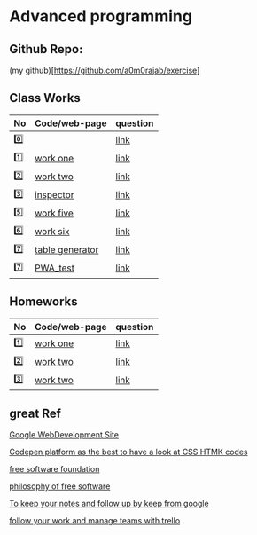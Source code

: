 # Advanced programming

## Github Repo:

(my github)[https://github.com/a0m0rajab/exercise]

## Class Works

| No      | Code/web-page                        | question                                                                   |
| ------- | ------------------------------------ | -------------------------------------------------------------------------- |
| :zero:  | []()                                 | [link](https://groups.google.com/forum/#!topic/fsmvu-mae/1gn41Vtkj6Y)      |
| :one:   | [work one](JSuniWork/CW1.html)       | [link](https://groups.google.com/forum/#!topic/fsmvu-mae/IvKDmXMwrM8)      |
| :two:   | [work two](JSuniWork/CW2/roadMap.md) | [link](https://groups.google.com/forum/#!topic/fsmvu-mae/hwM_bADloQU)      |
| :three: | [inspector](JSuniWork/index.html)    | [link](https://groups.google.com/forum/#!topic/fsmvu-mae/-5ONDWb77fY)      |
| :five:  | [work five](JSuniWork/CW5.HTML)      | [link](https://groups.google.com/d/msg/fsmvu-mae/YbEWQyVvejk/uQsmi5WuCAAJ) |
| :six:   | [work six](JSuniWork/cw6.html)       | [link](https://groups.google.com/d/msg/fsmvu-mae/qx3MEdIdMtI/gp9TLgNOBQAJ) |
| :seven:   | [table generator](JSuniWork/CW7/cw7.html)       | [link](https://groups.google.com/d/msg/fsmvu-mae/FS_53-wdnc0/quWV2wFHAQAJ) |
| :seven:   | [PWA_test](JSuniWork/CW7/PWA_test.html)       | [link](https://groups.google.com/d/msg/fsmvu-mae/FS_53-wdnc0/quWV2wFHAQAJ) |



## Homeworks

| No | Code/web-page | question |
| -- | ----  |--- |
|  :one: |          [work one](/JSuniWork/HW1.html)     |[link](https://groups.google.com/forum/#!topic/fsmvu-mae/9zz_tXebdb0)|
|  :two: |          [work two](/JSuniWork/HW2/Database.html)     |[link](https://groups.google.com/d/msg/fsmvu-mae/9zz_tXebdb0/EwhcpcJ9BgAJ)|
|  :three: |          [work two](/JSuniWork/HW3/animation.html)     |[link](https://groups.google.com/d/msg/fsmvu-mae/9zz_tXebdb0/LCuvfxd6AAAJ)|

## great Ref

[Google WebDevelopment Site](https://web.dev/)

[Codepen platform as the best to have a look at CSS HTMK codes](http://codepen.io)

[free software foundation](https://www.fsf.org)

[philosophy of free software](https://gnu.org/philosophy/shouldbefree.en.html)

[To keep your notes and follow up by keep from google](https://keep.google.com/)

[follow your work and manage teams with trello](https://trello.com)